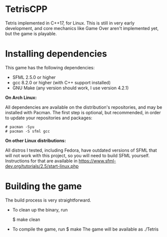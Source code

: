 # TetrisCPP
Tetris implemented in C++17, for Linux. This is still in very early development, and core mechanics like Game Over aren't implemented yet, but the game is playable.

# Installing dependencies

This game has the following dependencies:

  - SFML 2.5.0 or higher
  - gcc 8.2.0 or higher (with C++ support installed)
  - GNU Make (any version should work, I use version 4.2.1)
  
**On Arch Linux:**

All dependencies are available on the distribution's repositories,
and may be installed with Pacman. The first step is optional, but recommended,
in order to update your repositories and packages: 

    # pacman -Syu
    # pacman -S sfml gcc
    
**On other Linux distributions:**
 
 All distros I tested, including Fedora, have outdated versions of SFML that
 will not work with this project, so you will need to build SFML yourself. Instructions
 for that are available in https://www.sfml-dev.org/tutorials/2.5/start-linux.php
 
 # Building the game
 
 The build process is very straightforward. 
 
  - To clean up the binary, run
  
      $ make clean
  - To compile the game, run
      $ make
  The game will be available as ./Tetris
